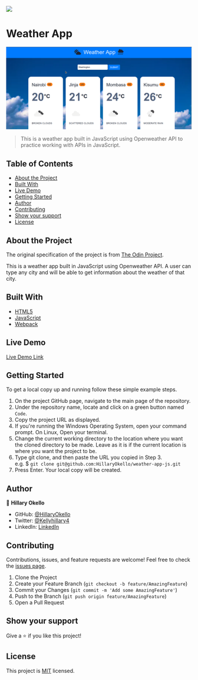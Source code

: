 ![](https://img.shields.io/badge/Microverse-blueviolet)

# Weather App

![Top Page Screenshot](./dist/assets/weather-app.png)
> This is a weather app built in JavaScript using Openweather API to practice working with APIs in JavaScript.

## Table of Contents

* [About the Project](#about-the-project)
* [Built With](#built-with)
* [Live Demo](#live-demo)
* [Getting Started](#getting-started)
* [Author](#author)
* [Contributing](#contributing)
* [Show your support](#show-your-support)
* [License](#license)

## About the Project

The original specification of the project is from [The Odin Project](https://www.theodinproject.com/paths/full-stack-javascript/courses/javascript/lessons/weather-app).

This is a weather app built in JavaScript using Openweather API. A user can type any city and will be able to get information about the weather of that city.

## Built With

* [HTML5](https://en.wikipedia.org/wiki/HTML5)
* [JavaScript](https://en.wikipedia.org/wiki/JavaScript)
* [Webpack](https://en.wikipedia.org/wiki/Webpack)

## Live Demo

[Live Demo Link](https://hillaryokello.github.io/weather-app-js/)

## Getting Started

To get a local copy up and running follow these simple example steps.

1. On the project GitHub page, navigate to the main page of the repository.
2. Under the repository name, locate and click on a green button named `Code`.
3. Copy the project URL as displayed.
4. If you're running the Windows Operating System, open your command prompt. On Linux, Open your terminal.
5. Change the current working directory to the location where you want the cloned directory to be made. Leave as it is if the current location is where you want the project to be.
6. Type git clone, and then paste the URL you copied in Step 3. <br>
e.g. $ `git clone git@github.com:HillaryOkello/weather-app-js.git`
7. Press Enter. Your local copy will be created.

## Author

👤 **Hillary Okello**

* GitHub: [@HillaryOkello](https://github.com/HillaryOkello)
* Twitter: [@Kellyhillary4](https://twitter.com/Kellyhillary4)
* LinkedIn: [LinkedIn](https://www.linkedin.com/in/hillary-okello/)

## Contributing

Contributions, issues, and feature requests are welcome!
Feel free to check the [issues page](../../issues).

1. Clone the Project
2. Create your Feature Branch (`git checkout -b feature/AmazingFeature`)
3. Commit your Changes (`git commit -m 'Add some AmazingFeature'`)
4. Push to the Branch (`git push origin feature/AmazingFeature`)
5. Open a Pull Request

## Show your support

Give a ⭐️ if you like this project!

## License

This project is [MIT](./LICENSE) licensed.
